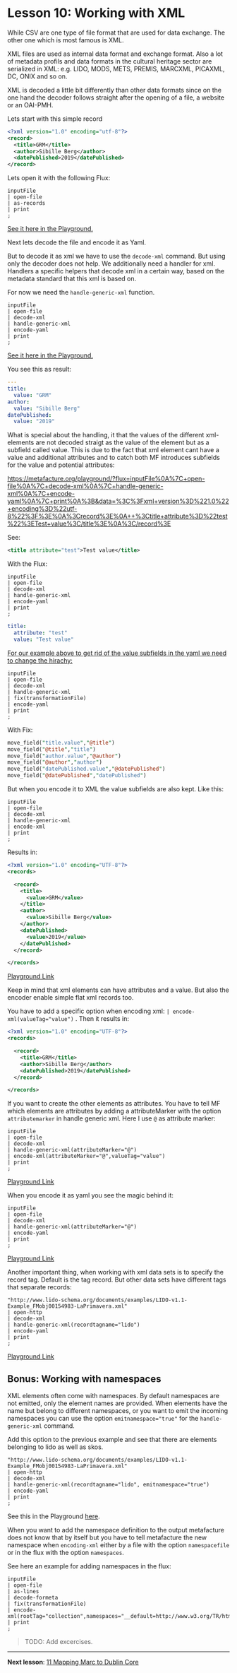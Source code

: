 # Lesson 10: Working with XML

While CSV are one type of file format that are used for data exchange. The other one which is most famous is XML.

XML files are used as internal data format and exchange format.
Also a lot of metadata profils and data formats in the cultural heritage sector are serialized in XML:
e.g. LIDO, MODS, METS, PREMIS, MARCXML, PICAXML, DC, ONIX and so on.

XML is decoded a little bit differently than other data formats since on the one hand
the decoder follows straight after the opening of a file, a website or an OAI-PMH.

Lets start with this simple record

```xml
<?xml version="1.0" encoding="utf-8"?>
<record>
  <title>GRM</title>
  <author>Sibille Berg</author>
  <datePublished>2019</datePublished>
</record>
```


Lets open it with the following Flux:

```text
inputFile
| open-file
| as-records
| print
;
```

[See it here in the Playground.](https://metafacture.org/playground/?flux=inputFile%0A%7C+open-file%0A%7C+as-records%0A%7C+print%0A%3B&data=%3C%3Fxml+version%3D%221.0%22+encoding%3D%22utf-8%22%3F%3E%0A%3Crecord%3E%0A++%3Ctitle%3EGRM%3C/title%3E%0A++%3Cauthor%3ESibille+Berg%3C/author%3E%0A++%3CdatePublished%3E2019%3C/datePublished%3E%0A%3C/record%3E)

Next lets decode the file and encode it as Yaml.

But to decode it as xml we have to use the `decode-xml` command. But using only the decoder does not help. We additionally need a handler for xml.
Handlers a specific helpers that decode xml in a certain way, based on the metadata standard that this xml is based on.

For now we need the `handle-generic-xml` function.

```text
inputFile
| open-file
| decode-xml
| handle-generic-xml
| encode-yaml
| print
;
```

[See it here in the Playground.](https://metafacture.org/playground/?flux=inputFile%0A%7C+open-file%0A%7C+decode-xml%0A%7C+handle-generic-xml%0A%7C+encode-yaml%0A%7C+print%0A%3B&data=%3C%3Fxml+version%3D%221.0%22+encoding%3D%22utf-8%22%3F%3E%0A%3Crecord%3E%0A++%3Ctitle%3EGRM%3C/title%3E%0A++%3Cauthor%3ESibille+Berg%3C/author%3E%0A++%3CdatePublished%3E2019%3C/datePublished%3E%0A%3C/record%3E)


You see this as result:

```yaml
---
title:
  value: "GRM"
author:
  value: "Sibille Berg"
datePublished:
  value: "2019"
```

What is special about the handling, it that the values of the different xml-elements are not decoded straigt as the value of the element but as a subfield called value.
This is due to the fact that xml element cant have a value and additional attributes and to catch both MF introduces subfields for the value and potential attributes:

https://metafacture.org/playground/?flux=inputFile%0A%7C+open-file%0A%7C+decode-xml%0A%7C+handle-generic-xml%0A%7C+encode-yaml%0A%7C+print%0A%3B&data=%3C%3Fxml+version%3D%221.0%22+encoding%3D%22utf-8%22%3F%3E%0A%3Crecord%3E%0A++%3Ctitle+attribute%3D%22test%22%3ETest+value%3C/title%3E%0A%3C/record%3E

See:

```XML
<title attribute="test">Test value</title>
```

With the Flux:

```text
inputFile
| open-file
| decode-xml
| handle-generic-xml
| encode-yaml
| print
;
```

```yaml
title:
  attribute: "test"
  value: "Test value"
```

[For our example above to get rid of the value subfields in the yaml we need to change the hirachy:](https://metafacture.org/playground/?flux=inputFile%0A%7C+open-file%0A%7C+decode-xml%0A%7C+handle-generic-xml%0A%7C+fix%28transformationFile%29%0A%7C+encode-yaml%0A%7C+print%0A%3B&transformation=move_field%28%22title.value%22%2C%22@title%22%29%0Amove_field%28%22@title%22%2C%22title%22%29%0Amove_field%28%22author.value%22%2C%22@author%22%29%0Amove_field%28%22@author%22%2C%22author%22%29%0Amove_field%28%22datePublished.value%22%2C%22@datePublished%22%29%0Amove_field%28%22@datePublished%22%2C%22datePublished%22%29&data=%3C%3Fxml+version%3D%221.0%22+encoding%3D%22utf-8%22%3F%3E%0A%3Crecord%3E%0A++%3Ctitle%3EGRM%3C/title%3E%0A++%3Cauthor%3ESibille+Berg%3C/author%3E%0A++%3CdatePublished%3E2019%3C/datePublished%3E%0A%3C/record%3E)


```
inputFile
| open-file
| decode-xml
| handle-generic-xml
| fix(transformationFile)
| encode-yaml
| print
;
```

With Fix:
```perl
move_field("title.value","@title")
move_field("@title","title")
move_field("author.value","@author")
move_field("@author","author")
move_field("datePublished.value","@datePublished")
move_field("@datePublished","datePublished")
```

But when you encode it to XML the value subfields are also kept. Like this:

```text
inputFile
| open-file
| decode-xml
| handle-generic-xml
| encode-xml
| print
;
```
Results in:

```xml
<?xml version="1.0" encoding="UTF-8"?>
<records>

  <record>
    <title>
      <value>GRM</value>
    </title>
    <author>
      <value>Sibille Berg</value>
    </author>
    <datePublished>
      <value>2019</value>
    </datePublished>
  </record>

</records>
```

[Playground Link](https://metafacture.org/playground/?flux=inputFile%0A%7C+open-file%0A%7C+decode-xml%0A%7C+handle-generic-xml%0A%7C+encode-xml%0A%7C+print%0A%3B&data=%3C%3Fxml+version%3D%221.0%22+encoding%3D%22utf-8%22%3F%3E%0A%3Crecord%3E%0A++%3Ctitle%3EGRM%3C/title%3E%0A++%3Cauthor%3ESibille+Berg%3C/author%3E%0A++%3CdatePublished%3E2019%3C/datePublished%3E%0A%3C/record%3E)

Keep in mind that xml elements can have attributes and a value. But also the encoder enable simple flat xml records too.

You have to add a specific option when encoding xml: `| encode-xml(valueTag="value")` . Then it results in:

```xml
<?xml version="1.0" encoding="UTF-8"?>
<records>

  <record>
    <title>GRM</title>
    <author>Sibille Berg</author>
    <datePublished>2019</datePublished>
  </record>

</records>

```

If you want to create the other elements as attributes. You have to tell MF which elements are attributes by adding a attributeMarker with the option `attributemarker` in handle generic xml.
Here I use `@` as attribute marker:

```text
inputFile
| open-file
| decode-xml
| handle-generic-xml(attributeMarker="@")
| encode-xml(attributeMarker="@",valueTag="value")
| print
;
```

[Playground Link](https://metafacture.org/playground/?flux=inputFile%0A%7C+open-file%0A%7C+decode-xml%0A%7C+handle-generic-xml%28attributeMarker%3D%22@%22%29%0A%7C+encode-xml%28attributeMarker%3D%22@%22%2CvalueTag%3D%22value%22%29%0A%7C+print%0A%3B&data=%3C%3Fxml+version%3D%221.0%22+encoding%3D%22utf-8%22%3F%3E%0A%3Crecord%3E%0A++%3Ctitle+attribute%3D%22test%22%3ETest+value%3C/title%3E%0A%3C/record%3E)

When you encode it as yaml you see the magic behind it:

```text
inputFile
| open-file
| decode-xml
| handle-generic-xml(attributeMarker="@")
| encode-yaml
| print
;
```

[Playground Link](https://metafacture.org/playground/?flux=inputFile%0A%7C+open-file%0A%7C+decode-xml%0A%7C+handle-generic-xml%28attributeMarker%3D%22@%22%29%0A%7C+encode-yaml%0A%7C+print%0A%3B&data=%3C%3Fxml+version%3D%221.0%22+encoding%3D%22utf-8%22%3F%3E%0A%3Crecord%3E%0A++%3Ctitle+attribute%3D%22test%22%3ETest+value%3C/title%3E%0A%3C/record%3E)

Another important thing, when working with xml data sets is to specify the record tag. Default is the tag record. But other data sets have different tags that separate records:

```text
"http://www.lido-schema.org/documents/examples/LIDO-v1.1-Example_FMobj00154983-LaPrimavera.xml"
| open-http
| decode-xml
| handle-generic-xml(recordtagname="lido")
| encode-yaml
| print
;
```

[Playground Link](https://metafacture.org/playground/?flux=%22http%3A//www.lido-schema.org/documents/examples/LIDO-v1.1-Example_FMobj00154983-LaPrimavera.xml%22%0A%7C+open-http%0A%7C+decode-xml%0A%7C+handle-generic-xml%28recordtagname%3D%22lido%22%29%0A%7C+encode-yaml%0A%7C+print%0A%3B)


## Bonus: Working with namespaces

XML elements often come with namespaces. By default namespaces are not emitted, only the element names are provided.
When elements have the name but belong to different namespaces, or you want to emit the incoming namespaces you can use
the option `emitnamespace="true"` for the `handle-generic-xml` command.

Add this option to the previous example and see that there are elements belonging to lido as well as skos.

```text
"http://www.lido-schema.org/documents/examples/LIDO-v1.1-Example_FMobj00154983-LaPrimavera.xml"
| open-http
| decode-xml
| handle-generic-xml(recordtagname="lido", emitnamespace="true")
| encode-yaml
| print
;
```

See this in the Playground [here](https://metafacture.org/playground/?flux=%22http%3A//www.lido-schema.org/documents/examples/LIDO-v1.1-Example_FMobj00154983-LaPrimavera.xml%22%0A%7C+open-http%0A%7C+decode-xml%0A%7C+handle-generic-xml%28recordtagname%3D%22lido%22%2C+emitnamespace%3D%22true%22%29%0A%7C+encode-yaml%0A%7C+print%0A%3B).

When you want to add the namespace definition to the output metafacture does not know that by itself but you have to tell metafacture
the new namespace when `encoding-xml` either by a file with the option `namespacefile` or in the flux with the option `namespaces`.

See here an example for adding namespaces in the flux:

```text
inputFile
| open-file
| as-lines
| decode-formeta
| fix(transformationFile)
| encode-xml(rootTag="collection",namespaces="__default=http://www.w3.org/TR/html4/\ndcterms=http://purl.org/dc/terms/\nschema=http://schema.org/")
| print
;
```

> TODO: Add excercises.

---------------

**Next lesson**: [11 Mapping Marc to Dublin Core](./11_MARC_to_Dublin_Core.md)
